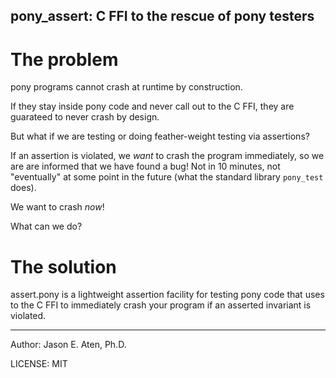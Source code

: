 pony_assert: C FFI to the rescue of pony testers
-----------

# The problem 

pony programs cannot crash at runtime by construction.

If they stay inside pony code and never call out
to the C FFI, they are guarateed to never crash by design.

But what if we are testing or doing feather-weight testing via assertions?

If an assertion is violated, we _want_ to crash 
the program immediately, so we are are informed 
that we have found a bug! Not in 10 minutes, not
"eventually" at some point in the future 
(what the standard library `pony_test` does). 

We want to crash _now_!

What can we do?

# The solution

assert.pony is a lightweight assertion 
facility for testing pony code that 
uses to the C FFI to immediately
crash your program if an asserted invariant
is violated.


---
Author: Jason E. Aten, Ph.D.

LICENSE: MIT
